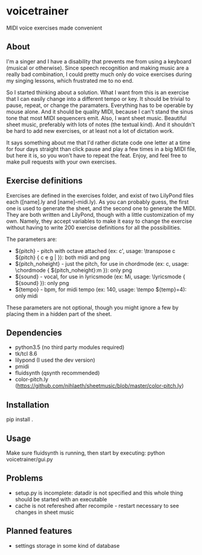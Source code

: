 # voicetrainer
MIDI voice exercises made convenient

## About
I'm a singer and I have a disability that prevents me from using a keyboard (musical or otherwise). Since speech recognition and making music are a really bad combination, I could pretty much only do voice exercises during my singing lessons, which frustrated me to no end.

So I started thinking about a solution. What I want from this is an exercise that I can easily change into a different tempo or key. It should be trivial to pause, repeat, or change the paramaters. Everything has to be operable by mouse alone. And it should be quality MIDI, because I can't stand the sinus tone that most MIDI sequencers emit. Also, I want sheet music. Beautiful sheet music, preferably with lots of notes (the textual kind). And it shouldn't be hard to add new exercises, or at least not a lot of dictation work.

It says something about me that I'd rather dictate code one letter at a time for four days straight than click pause and play a few times in a big MIDI file, but here it is, so you won't have to repeat the feat. Enjoy, and feel free to make pull requests with your own exercises.

## Exercise definitions
Exercises are defined in the exercises folder, and exist of two LilyPond files each ([name].ly and [name]-midi.ly). As you can probably guess, the first one is used to generate the sheet, and the second one to generate the MIDI. They are both written and LilyPond, though with a little customization of my own. Namely, they accept variables to make it easy to change the exercise without having to write 200 exercise definitions for all the possibilities.

The parameters are:
* ${pitch} - pitch with octave attached (ex: c', usage: \transpose c ${pitch} { c e g | }): both midi and png
* ${pitch_noheight} - just the pitch, for use in chordmode (ex: c, usage: \chordmode { ${pitch_noheight}:m }): only png
* ${sound} - vocal, for use in lyricsmode (ex: Mi, usage: \lyricsmode { ${sound} }): only png
* ${tempo} - bpm, for midi tempo (ex: 140, usage: \tempo ${temp}=4): only midi

These parameters are not optional, though you might ignore a few by placing them in a hidden part of the sheet.

## Dependencies
* python3.5 (no third party modules required)
* tk/tcl 8.6
* lilypond (I used the dev version)
* pmidi
* fluidsynth (qsynth recommended)
* color-pitch.ly (https://github.com/nihlaeth/sheetmusic/blob/master/color-pitch.ly)

## Installation
pip install .

## Usage
Make sure fluidsynth is running, then start by executing: python voicetrainer/gui.py

## Problems
* setup.py is incomplete: datadir is not specified and this whole thing should be started with an executable
* cache is not refereshed after recompile - restart necessary to see changes in sheet music

## Planned features
* settings storage in some kind of database
